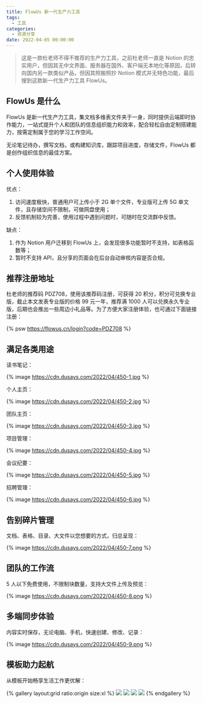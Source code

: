 ```yaml
---
title: FlowUs 新一代生产力工具
tags:
  - 工具
categories:
  - 资源分享
date: 2022-04-05 00:00:00
---
```


> 这是一款杜老师不得不推荐的生产力工具，之前杜老师一直是 Notion 的忠实用户，但因其无中文界面、服务器在国外、客户端无本地化等原因，后转向国内另一款类似产品，但因其照搬照抄 Notion 模式并无特色功能，最后搜到这款新一代生产力工具 FlowUs。

<!-- more -->

## FlowUs 是什么

FlowUs 是新一代生产力工具，集文档多维表文件夹于一身，同时提供云端即时协作能力，一站式提升个人和团队的信息组织能力和效率，配合轻松自由定制搭建能力，按需定制属于您的学习工作空间。

无论笔记待办，撰写文档，或构建知识库，跟踪项目进度，存储文件，FlowUs 都是创作组织信息的最佳方案。

## 个人使用体验

优点：

1. 访问速度极快，普通用户可上传小于 2G 单个文件，专业版可上传 5G 单文件，且存储空间不限制，可做网盘使用；
2. 反馈机制较为完善，使用过程中遇到问题时，可随时在交流群中反馈。

缺点：

1. 作为 Notion 用户迁移到 FlowUs 上，会发现很多功能暂时不支持，如表格函数等；
2. 暂时不支持 API，且分享的页面会在后台自动审核内容是否合规。

## 推荐注册地址

杜老师的推荐码 PDZ708，使用该推荐码注册，可获得 20 积分，积分可兑换专业版，截止本文发表专业版的价格 99 元一年，推荐满 1000 人可以兑换永久专业版，后期也会推出一些周边小礼品等。为了方便大家注册体验，也可通过下面链接注册：

{% psw https://flowus.cn/login?code=PDZ708 %}

## 满足各类用途

读书笔记：

{% image https://cdn.dusays.com/2022/04/450-1.jpg %}

个人主页：

{% image https://cdn.dusays.com/2022/04/450-2.jpg %}

团队主页：

{% image https://cdn.dusays.com/2022/04/450-3.jpg %}

项目管理：

{% image https://cdn.dusays.com/2022/04/450-4.jpg %}

会议纪要：

{% image https://cdn.dusays.com/2022/04/450-5.jpg %}

招聘管理：

{% image https://cdn.dusays.com/2022/04/450-6.jpg %}

## 告别碎片管理

文档、表格、目录、大文件以您想要的方式，归总呈现：

{% image https://cdn.dusays.com/2022/04/450-7.png %}

## 团队的工作流

5 人以下免费使用，不限制块数量，支持大文件上传及预览：

{% image https://cdn.dusays.com/2022/04/450-8.png %}

## 多端同步体验

内容实时保存，无论电脑、手机，快速创建、修改、记录：

{% image https://cdn.dusays.com/2022/04/450-9.png %}

## 模板助力起航

从模板开始畅享生活工作更优解：

{% gallery layout:grid ratio:origin size:xl %}
![](https://cdn.dusays.com/2022/04/450-10.png)
![](https://cdn.dusays.com/2022/04/450-11.png)
![](https://cdn.dusays.com/2022/04/450-12.png)
![](https://cdn.dusays.com/2022/04/450-13.png)
{% endgallery %}